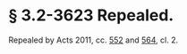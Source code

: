 # § 3.2-3623 Repealed.

<p>Repealed by Acts 2011, cc. <a href='http://lis.virginia.gov/cgi-bin/legp604.exe?111+ful+CHAP0552'>552</a> and <a href='http://lis.virginia.gov/cgi-bin/legp604.exe?111+ful+CHAP0564'>564</a>, cl. 2.</p>